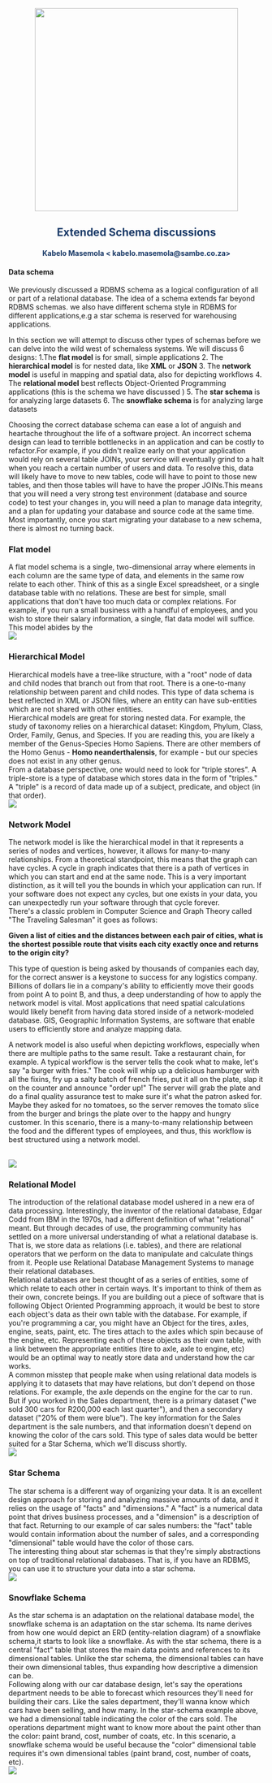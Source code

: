 <p align="center" style="background-color:"><img src="https://www.theworkspace.co.za/wp-content/uploads/2020/10/Sambe-Consulting-logo-800x600.png"  width="400"></p>

<p align="center"><h2 style="color: #193967; text-align: center">
    Extended Schema discussions
</h2></p>
<p align="center"><h4 style="color: #193967; text-align: center">
    Kabelo Masemola < kabelo.masemola@sambe.co.za>
</h4></p>

#### Data schema 

We previously discussed a RDBMS schema as a  logical configuration
of all or part of a relational database. The idea of a schema extends far beyond RDBMS schemas. 
we also have different schema style in RDBMS for different applications,e.g a star schema is reserved for warehousing applications.

In this section we will attempt to discuss other types of schemas before we can delve into the wild west of schemaless systems. We will discuss 6 designs:
1.The **flat model**  is for small, simple applications 
2. The **hierarchical model** is for nested data, like **XML** or **JSON**
3. The **network model** is useful in mapping and spatial data, also for depicting workflows
4. The **relational model** best reflects Object-Oriented Programming applications (this is the schema we have discussed )
5. The **star schema** is for analyzing large datasets
6. The **snowflake schema** is for analyzing large datasets

Choosing the correct database schema can ease a lot of anguish and heartache throughout
the life of a software project. An incorrect schema design can lead to terrible bottlenecks in an application 
and can be costly to refactor.For example, if you didn't realize early on that your application would rely on several table JOINs, 
your service will eventually grind to a halt when you reach a certain 
number of users and data.  To resolve this, data will likely have to move to new tables, code will have to point to those new tables,
and then those tables will have to have the proper JOINs.This means that you will need a very strong test environment (database and source code)
to test your changes in, you will need a plan to manage data integrity, and a plan for updating your database
and source code at the same time. Most importantly, once you start migrating your database to a new schema, there is almost no turning back.


### Flat model

A flat model schema is a single, two-dimensional array where elements in each column are the same type of data,
and elements in the same row relate to each other. Think of this as a single Excel spreadsheet, 
or a single database table with no relations. These are best for simple, small applications that don't 
have too much data or complex relations. For example, if you run a small business with a handful 
of employees, and you wish to store their salary information, a single, flat data model will suffice.
This model abides by the
<br>
<img src="flat-model.webp" />
<br>

### Hierarchical Model
Hierarchical models have a tree-like structure, with a "root" node of data and child nodes that branch out from that root.
There is a one-to-many relationship between parent and child nodes. This type of data schema is best reflected in XML or JSON files, 
where an entity can have sub-entities which are not shared with other entities.
<br>
Hierarchical models are great for storing nested data. For example, the study of taxonomy relies on a hierarchical dataset: Kingdom, Phylum, 
Class, Order, Family, Genus, and Species. If you are reading this, you are likely a member of the Genus-Species Homo Sapiens. 
There are other members of the Homo Genus - **Homo neanderthalensis**, for example - but our species does not exist in any other genus.
<br>
From a database perspective, one would need to look for "triple stores". A triple-store is a
type of database which stores data in the form of "triples."
A "triple" is a record of data made up of a subject, predicate, and object (in that order).
<br>
<img src="h-model.webp" />
<br>

### Network Model

The network model is like the hierarchical model in that it represents a series of nodes and vertices, however, 
it allows for many-to-many relationships. From a theoretical standpoint, this means that the graph can have cycles. 
A cycle in graph indicates that there is a path of vertices in which you can start and end at the same node. 
This is a very important distinction, as it will tell you the bounds in which your application can run.
If your software does not expect any cycles, but one exists in your data, you can unexpectedly run your software through that cycle forever.
<br>
There's a classic problem in Computer Science and Graph Theory called "The Traveling Salesman" it goes as follows:

**Given a list of cities and the distances between each pair of cities,
what is the shortest possible route that visits each city exactly once and returns to the origin city?**

This type of question is being asked by thousands of companies each day, 
for the correct answer is a keystone to success for any logistics company. Billions of dollars lie in a company's ability to efficiently 
move their goods from point A to point B, and thus, a deep understanding of how to apply the network model is vital.
Most applications that need spatial calculations would likely benefit from having data stored inside of a network-modeled database. 
GIS, Geographic Information Systems, are software that enable users to efficiently store and analyze mapping data.

A network model is also useful when depicting workflows, especially when there are multiple paths to the same result.
Take a restaurant chain, for example. A typical workflow is the server tells the cook what to make, let's say "a burger with fries." 
The cook will whip up a delicious hamburger with all the fixins, fry up a salty batch of french fries, put it all on the plate, slap it 
on the counter and announce "order up!" The server will grab the plate and do a final quality assurance test to make sure it's what the 
patron asked for. Maybe they asked for no tomatoes, so the server removes the tomato slice from the burger and brings the plate over to the
happy and hungry customer. In this scenario, there is a
many-to-many relationship between the food and the different types of employees, and thus, this workflow is best structured using a network model.

<br>
<img src="n-model.webp" />
<br>

### Relational Model

The introduction of the relational database model ushered in a new era of data processing.
Interestingly, the inventor of the relational database, Edgar Codd from IBM in the 1970s,
had a different definition of what "relational" meant. But through decades of use, the programming community has settled on
a more universal understanding of what a relational database is. That is, we store data as relations (i.e. tables), and there are relational 
operators that we perform on the data to manipulate and calculate things from it.
People use Relational Database Management Systems to manage their relational databases.
<br>
Relational databases are best thought of as a series of entities, some of which relate to each other in certain ways.
It's important to think of them as their own, concrete beings. If you are building out a piece of software that is following 
Object Oriented Programming approach, it would be best to store each object's data as their own table with the database. 
For example, if you're programming a car, you might have an Object for the tires, axles, engine, seats, paint, etc.
The tires attach to the axles which spin because of the engine, etc. Representing each of these objects as their own table, with 
a link between the appropriate entities (tire to axle, axle to engine, etc) would be an optimal way to neatly store data and understand 
how the car works.
<br>
A common misstep that people make when using relational data models is applying it to datasets that may have relations, but don't
depend on those relations. For example, the axle depends on the engine for the car to run. But if you worked in the Sales department,
there is a primary dataset ("we sold 300 cars for R200,000 each last quarter"), and then a secondary dataset ("20% of them were blue"). 
The key information for the Sales department is the sale numbers, and that information doesn't depend on knowing the color of the cars sold. 
This type of sales data would be better suited for a Star Schema, 
which we'll discuss shortly.
<br>
<img src="n-model.webp" />
<br>

### Star Schema

The star schema is a different way of organizing your data. 
It is an excellent design approach for storing and analyzing massive amounts of data, and it relies on the usage of 
"facts" and "dimensions." A "fact" is a numerical data point that drives business processes, and a "dimension" is a description of that fact.
Returning to our example of car sales numbers: the "fact" table would contain information about the number of sales, and a corresponding
"dimensional" table would have the color of those cars.  
The interesting thing about star schemas is that they're simply abstractions on top of traditional relational databases. 
That is, if you have an RDBMS, you can use it to structure your data into a star schema. 
<br>
<img src="s-schema.webp" />
<br>

### Snowflake Schema

As the star schema is an adaptation on the relational database model, the snowflake schema is an adaptation on the star schema. 
Its name derives from how one would depict an ERD (entity-relation diagram) of a snowflake schema,it starts to look like a snowflake. 
As with the star schema, there is a central "fact" table that stores the main 
data points and references to its dimensional tables.
Unlike the star schema, the dimensional tables can have their own dimensional tables, thus expanding how descriptive a dimension can be.
<br> 
Following along with our car database design, let's say the operations department needs to be able to forecast which resources they'll need 
for building their cars. Like the sales department, they'll wanna know which cars have been selling, and how many. 
In the star-schema example above, we had a dimensional table indicating the color of the cars sold. 
The operations department might want to know more about the paint other than the color:
paint brand, cost, number of coats, etc. In this scenario, a snowflake schema would be useful because the
"color" dimensional table requires it's own dimensional tables (paint brand, cost, number of coats, etc).
<br>
<img src="sn-schema.webp" />
